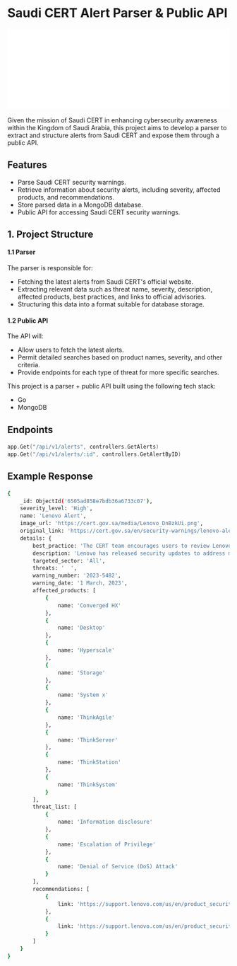 # Saudi CERT Alert Parser & Public API

![Saudi CERT Logo](./assets/CERT-logo-white..svg)

Given the mission of Saudi CERT in enhancing cybersecurity awareness within the Kingdom of Saudi Arabia, this project aims to develop a parser to extract and structure alerts from Saudi CERT and expose them through a public API.

## Features
* Parse Saudi CERT security warnings.
* Retrieve information about security alerts, including severity, affected products, and recommendations.
* Store parsed data in a MongoDB database.
* Public API for accessing Saudi CERT security warnings.

## 1. Project Structure

#### 1.1 Parser
The parser is responsible for:
* Fetching the latest alerts from Saudi CERT's official website.
* Extracting relevant data such as threat name, severity, description, affected products, best practices, and links to official advisories.
* Structuring this data into a format suitable for database storage.

#### 1.2 Public API
The API will:
* Allow users to fetch the latest alerts.
* Permit detailed searches based on product names, severity, and other criteria.
* Provide endpoints for each type of threat for more specific searches.


This project is a parser + public API built using the following tech stack:

- Go
- MongoDB

## Endpoints

```go
app.Get("/api/v1/alerts", controllers.GetAlerts)
app.Get("/api/v1/alerts/:id", controllers.GetAlertByID)
```

## Example Response

```bash
{
    _id: ObjectId('6505ad858e7bdb36a6733c07'),
    severity_level: 'High',
    name: 'Lenovo Alert',
    image_url: 'https://cert.gov.sa/media/Lenovo_DnBzkUi.png',
    original_link: 'https://cert.gov.sa/en/security-warnings/lenovo-alert187654/',
    details: {
        best_practice: 'The CERT team encourages users to review Lenovo security advisory and update the affected products:https://support.lenovo.com/us/en/product_security/LEN-118374 https://support.lenovo.com/us/en/product_security/LEN-118320 ',
        description: 'Lenovo has released security updates to address multiple vulnerabilities in the following products:',
        targeted_sector: 'All',
        threats: '  ',
        warning_number: '2023-5482',
        warning_date: '1 March, 2023',
        affected_products: [
            {
                name: 'Converged HX'
            },
            {
                name: 'Desktop'
            },
            {
                name: 'Hyperscale'
            },
            {
                name: 'Storage'
            },
            {
                name: 'System x'
            },
            {
                name: 'ThinkAgile'
            },
            {
                name: 'ThinkServer'
            },
            {
                name: 'ThinkStation'
            },
            {
                name: 'ThinkSystem'
            }
        ],
        threat_list: [
            {
                name: 'Information disclosure'
            },
            {
                name: 'Escalation of Privilege'
            },
            {
                name: 'Denial of Service (DoS) Attack'
            }
        ],
        recommendations: [
            {
                link: 'https://support.lenovo.com/us/en/product_security/LEN-118374'
            },
            {
                link: 'https://support.lenovo.com/us/en/product_security/LEN-118320'
            }
        ]
    }
}

```